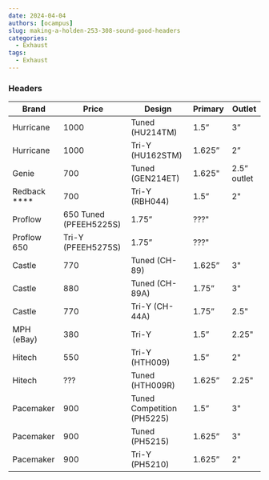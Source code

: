 ```yaml
---
date: 2024-04-04
authors: [ocampus]
slug: making-a-holden-253-308-sound-good-headers
categories:
  - Exhaust
tags:
  - Exhaust
---
```


### Headers

| Brand         | Price                  | Design                     | Primary | Outlet      |
| ------------- | ---------------------- | -------------------------- | ------- | ----------- |
| Hurricane     | 1000                   | Tuned (HU214TM)            | 1.5”    | 3”          |
| Hurricane     | 1000                   | Tri-Y (HU162STM)           | 1.625”  | 2”          |
| Genie         | 700                    | Tuned (GEN214ET)           | 1.625"  | 2.5” outlet |
| Redback  **** | 700                    | Tri-Y (RBH044)             | 1.5”    | 2"          |
| Proflow       | 650 Tuned (PFEEH5225S) | 1.75”                      | ???"    |             |
| Proflow 650   | Tri-Y (PFEEH5275S)     | 1.75”                      | ???"    |             |
| Castle        | 770                    | Tuned (CH-89)              | 1.625”  | 3"          |
| Castle        | 880                    | Tuned (CH-89A)             | 1.75”   | 3"          |
| Castle        | 770                    | Tri-Y (CH-44A)             | 1.75”   | 2.5"        |
| MPH (eBay)    | 380                    | Tri-Y                      | 1.5”    | 2.25"       |
| Hitech        | 550                    | Tri-Y (HTH009)             | 1.5”    | 2"          |
| Hitech        | ???                    | Tuned (HTH009R)            | 1.625”  | 2.25"       |
| Pacemaker     | 900                    | Tuned Competition (PH5225) | 1.5”    | 3"          |
| Pacemaker     | 900                    | Tuned (PH5215)             | 1.625”  | 3"          |
| Pacemaker     | 900                    | Tri-Y (PH5210)             | 1.625”  | 2"          |
